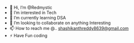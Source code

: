 - 👋 Hi, I’m @Redmystic
- 👀 I’m interested in Tech
- 🌱 I’m currently learning DSA
- 💞️ I’m looking to collaborate on anything Interesting
- 📫 How to reach me @.. shashikanthreddy8639@gmail.com
- ⚡ Have Fun coding

<!---
Redmystic/Redmystic is a ✨ special ✨ repository because its `README.md` (this file) appears on your GitHub profile.
You can click the Preview link to take a look at your changes.
--->
